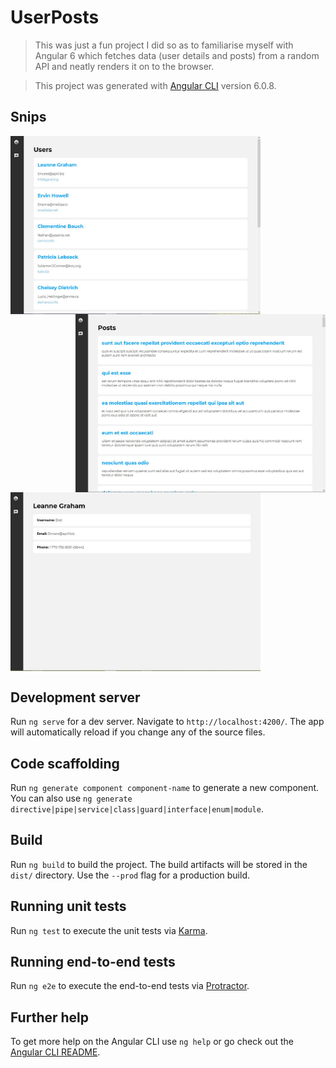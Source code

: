# UserPosts

> This was just a fun project I did so as to familiarise myself with Angular 6 which fetches data (user details and posts) from a random API and neatly renders it on to the browser.

> This project was generated with [Angular CLI](https://github.com/angular/angular-cli) version 6.0.8.

## Snips

<img align="left" src="https://github.com/jamesgeorge007/user-posts/blob/master/snips/users.JPG" width="400">

<img align="right" src="https://github.com/jamesgeorge007/user-posts/blob/master/snips/posts.JPG" width="400">

<br />

<img align="center" src="https://github.com/jamesgeorge007/user-posts/blob/master/snips/user_details.JPG" width="400">

## Development server

Run `ng serve` for a dev server. Navigate to `http://localhost:4200/`. The app will automatically reload if you change any of the source files.

## Code scaffolding

Run `ng generate component component-name` to generate a new component. You can also use `ng generate directive|pipe|service|class|guard|interface|enum|module`.

## Build

Run `ng build` to build the project. The build artifacts will be stored in the `dist/` directory. Use the `--prod` flag for a production build.

## Running unit tests

Run `ng test` to execute the unit tests via [Karma](https://karma-runner.github.io).

## Running end-to-end tests

Run `ng e2e` to execute the end-to-end tests via [Protractor](http://www.protractortest.org/).

## Further help

To get more help on the Angular CLI use `ng help` or go check out the [Angular CLI README](https://github.com/angular/angular-cli/blob/master/README.md).
